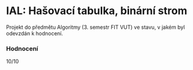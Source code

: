 IAL: Hašovací tabulka, binární strom 
====================================
Projekt do předmětu Algoritmy (3. semestr FIT VUT) ve stavu, v jakém byl odevzdán k hodnocení.

### Hodnocení
10/10

